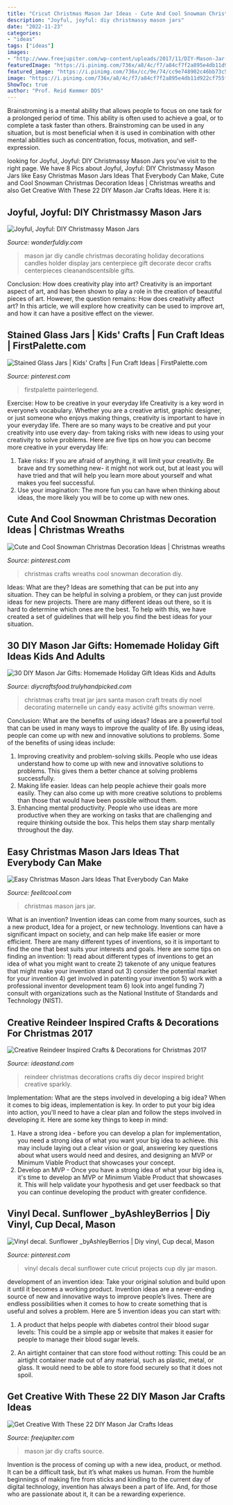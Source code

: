 ```yaml
---
title: "Cricut Christmas Mason Jar Ideas - Cute And Cool Snowman Christmas Decoration Ideas"
description: "Joyful, joyful: diy christmassy mason jars"
date: "2022-11-23"
categories:
- "ideas"
tags: ["ideas"]
images:
- "http://www.freejupiter.com/wp-content/uploads/2017/11/DIY-Mason-Jar-Crafts-Ideas14.jpg"
featuredImage: "https://i.pinimg.com/736x/a8/4c/f7/a84cf7f2a895e4db11d922cf755fcdf0--woodburning-cricut-explore.jpg"
featured_image: "https://i.pinimg.com/736x/cc/9e/74/cc9e748902c46bb73c5e6b7f588e55fa.jpg"
image: "https://i.pinimg.com/736x/a8/4c/f7/a84cf7f2a895e4db11d922cf755fcdf0--woodburning-cricut-explore.jpg"
ShowToc: true
author: "Prof. Reid Kemmer DDS"
---
```



Brainstroming is a mental ability that allows people to focus on one task for a prolonged period of time. This ability is often used to achieve a goal, or to complete a task faster than others. Brainstroming can be used in any situation, but is most beneficial when it is used in combination with other mental abilities such as concentration, focus, motivation, and self-expression.

	

		
looking for Joyful, Joyful: DIY Christmassy Mason Jars you've visit to the right page. We have 8 Pics about Joyful, Joyful: DIY Christmassy Mason Jars like Easy Christmas Mason Jars Ideas That Everybody Can Make, Cute and Cool Snowman Christmas Decoration Ideas | Christmas wreaths and also Get Creative With These 22 DIY Mason Jar Crafts Ideas. Here it is:
		
    
## Joyful, Joyful: DIY Christmassy Mason Jars

<img loading=lazy src="http://cdn.wonderfuldiy.com/wp-content/uploads/2017/12/Mason-jar-centerpiece-candles.jpeg" onerror="this.onerror=null;this.src='https://tse1.mm.bing.net/th?id=OIP.M87dfbZOxGSsGMXSRHxGFwHaLG&amp;pid=15.1';" alt="Joyful, Joyful: DIY Christmassy Mason Jars">

_Source: wonderfuldiy.com_

>mason jar diy candle christmas decorating holiday decorations candles holder display jars centerpiece gift decorate decor crafts centerpieces cleanandscentsible gifts. 

	

Conclusion: How does creativity play into art?
Creativity is an important aspect of art, and has been shown to play a role in the creation of beautiful pieces of art. However, the question remains: How does creativity affect art? In this article, we will explore how creativity can be used to improve art, and how it can have a positive effect on the viewer.

    
## Stained Glass Jars | Kids&#039; Crafts | Fun Craft Ideas | FirstPalette.com

<img loading=lazy src="https://i.pinimg.com/736x/cc/9e/74/cc9e748902c46bb73c5e6b7f588e55fa.jpg" onerror="this.onerror=null;this.src='https://tse3.mm.bing.net/th?id=OIP.Pv4pOlQZdBj9AZTP25C2jQHaHa&amp;pid=15.1';" alt="Stained Glass Jars | Kids&#039; Crafts | Fun Craft Ideas | FirstPalette.com">

_Source: pinterest.com_

>firstpalette painterlegend. 

	

Exercise: How to be creative in your everyday life
Creativity is a key word in everyone’s vocabulary. Whether you are a creative artist, graphic designer, or just someone who enjoys making things, creativity is important to have in your everyday life. There are so many ways to be creative and put your creativity into use every day- from taking risks with new ideas to using your creativity to solve problems. Here are five tips on how you can become more creative in your everyday life: 
1. Take risks: If you are afraid of anything, it will limit your creativity. Be brave and try something new- it might not work out, but at least you will have tried and that will help you learn more about yourself and what makes you feel successful. 
2. Use your imagination: The more fun you can have when thinking about ideas, the more likely you will be to come up with new ones.

    
## Cute And Cool Snowman Christmas Decoration Ideas | Christmas Wreaths

<img loading=lazy src="https://i.pinimg.com/736x/75/6b/63/756b63a5dece3892e6b20d3b06eeda8d.jpg" onerror="this.onerror=null;this.src='https://tse2.mm.bing.net/th?id=OIP.1LUL0QaRpXxaXcX1qphl1AHaNH&amp;pid=15.1';" alt="Cute and Cool Snowman Christmas Decoration Ideas | Christmas wreaths">

_Source: pinterest.com_

>christmas crafts wreaths cool snowman decoration diy. 

	

Ideas: What are they?
Ideas are something that can be put into any situation. They can be helpful in solving a problem, or they can just provide ideas for new projects. There are many different ideas out there, so it is hard to determine which ones are the best. To help with this, we have created a set of guidelines that will help you find the best ideas for your situation.

    
## 30 DIY Mason Jar Gifts: Homemade Holiday Gift Ideas Kids And Adults

<img loading=lazy src="https://diycraftsfood.trulyhandpicked.com/wp-content/uploads/2018/01/Christmas-Treat-Jar.jpg" onerror="this.onerror=null;this.src='https://tse4.mm.bing.net/th?id=OIP.aLHDb2Wa9bRxkuIQPr7qSAHaLE&amp;pid=15.1';" alt="30 DIY Mason Jar Gifts: Homemade Holiday Gift Ideas Kids and Adults">

_Source: diycraftsfood.trulyhandpicked.com_

>christmas crafts treat jar jars santa mason craft treats diy noel decorating maternelle un candy easy activité gifts snowman verre. 

	

Conclusion: What are the benefits of using ideas?
Ideas are a powerful tool that can be used in many ways to improve the quality of life. By using ideas, people can come up with new and innovative solutions to problems. Some of the benefits of using ideas include: 
1) Improving creativity and problem-solving skills. People who use ideas understand how to come up with new and innovative solutions to problems. This gives them a better chance at solving problems successfully. 
2) Making life easier. Ideas can help people achieve their goals more easily. They can also come up with more creative solutions to problems than those that would have been possible without them. 
3) Enhancing mental productivity. People who use ideas are more productive when they are working on tasks that are challenging and require thinking outside the box. This helps them stay sharp mentally throughout the day.

    
## Easy Christmas Mason Jars Ideas That Everybody Can Make

<img loading=lazy src="https://feelitcool.com/wp-content/uploads/2016/11/christmas-mason-jar-ideas.jpg" onerror="this.onerror=null;this.src='https://tse3.mm.bing.net/th?id=OIP.bPpnD3Gzu-Txyn50SPvgzwHaD3&amp;pid=15.1';" alt="Easy Christmas Mason Jars Ideas That Everybody Can Make">

_Source: feelitcool.com_

>christmas mason jars jar. 

	

What is an invention?
Invention ideas can come from many sources, such as a new product, Idea for a project, or new technology. Inventions can have a significant impact on society, and can help make life easier or more efficient. There are many different types of inventions, so it is important to find the one that best suits your interests and goals. Here are some tips on finding an invention: 1) read about different types of inventions to get an idea of what you might want to create 2) takenote of any unique features that might make your invention stand out 3) consider the potential market for your invention 4) get involved in patenting your invention 5) work with a professional inventor development team 6) look into angel funding 7) consult with organizations such as the National Institute of Standards and Technology (NIST).

    
## Creative Reindeer Inspired Crafts &amp; Decorations For Christmas 2017

<img loading=lazy src="http://ideastand.com/wp-content/uploads/2016/10/reindeer-crafts-decorations/4-reindeer-inspired-crafts-and-decorations.jpg" onerror="this.onerror=null;this.src='https://tse1.mm.bing.net/th?id=OIP.VVtbWFMI3wN-k_nutyPR0AHaLH&amp;pid=15.1';" alt="Creative Reindeer Inspired Crafts &amp; Decorations for Christmas 2017">

_Source: ideastand.com_

>reindeer christmas decorations crafts diy decor inspired bright creative sparkly. 

	

Implementation: What are the steps involved in developing a big idea?
When it comes to big ideas, implementation is key. In order to put your big idea into action, you'll need to have a clear plan and follow the steps involved in developing it. Here are some key things to keep in mind: 
1. Have a strong idea - before you can develop a plan for implementation, you need a strong idea of what you want your big idea to achieve. this may include laying out a clear vision or goal, answering key questions about what users would need and desires, and designing an MVP or Minimum Viable Product that showcases your concept. 
2. Develop an MVP - Once you have a strong idea of what your big idea is, it's time to develop an MVP or Minimum Viable Product that showcases it. This will help validate your hypothesis and get user feedback so that you can continue developing the product with greater confidence.

    
## Vinyl Decal. Sunflower _byAshleyBerrios | Diy Vinyl, Cup Decal, Mason

<img loading=lazy src="https://i.pinimg.com/736x/a8/4c/f7/a84cf7f2a895e4db11d922cf755fcdf0--woodburning-cricut-explore.jpg" onerror="this.onerror=null;this.src='https://tse1.mm.bing.net/th?id=OIP.iKzICQOz5o0hFmfe4b_3tAHaJ3&amp;pid=15.1';" alt="Vinyl decal. Sunflower _byAshleyBerrios | Diy vinyl, Cup decal, Mason">

_Source: pinterest.com_

>vinyl decals decal sunflower cute cricut projects cup diy jar mason. 

	

development of an invention idea: Take your original solution and build upon it until it becomes a working product.
Invention ideas are a never-ending source of new and innovative ways to improve people’s lives. There are endless possibilities when it comes to how to create something that is useful and solves a problem. Here are 5 invention ideas you can start with:
1) A product that helps people with diabetes control their blood sugar levels: This could be a simple app or website that makes it easier for people to manage their blood sugar levels.

2) An airtight container that can store food without rotting: This could be an airtight container made out of any material, such as plastic, metal, or glass. It would need to be able to store food securely so that it does not spoil.

    
## Get Creative With These 22 DIY Mason Jar Crafts Ideas

<img loading=lazy src="http://www.freejupiter.com/wp-content/uploads/2017/11/DIY-Mason-Jar-Crafts-Ideas14.jpg" onerror="this.onerror=null;this.src='https://tse1.mm.bing.net/th?id=OIP.CkISqvPauE8p2fU-Q-hMdgHaNQ&amp;pid=15.1';" alt="Get Creative With These 22 DIY Mason Jar Crafts Ideas">

_Source: freejupiter.com_

>mason jar diy crafts source. 

	

Invention is the process of coming up with a new idea, product, or method. It can be a difficult task, but it’s what makes us human. From the humble beginnings of making fire from sticks and kindling to the current day of digital technology, invention has always been a part of life. And, for those who are passionate about it, it can be a rewarding experience.

